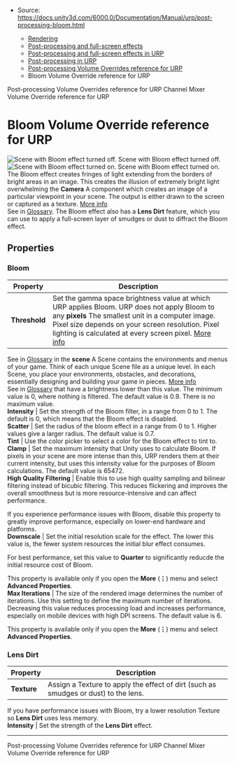 * Source: https://docs.unity3d.com/6000.0/Documentation/Manual/urp/post-processing-bloom.html

  * [Rendering](https://docs.unity3d.com/6000.0/Documentation/Manual/rendering-and-post-processing.html)
  * [Post-processing and full-screen effects](https://docs.unity3d.com/6000.0/Documentation/Manual/post-processing-and-full-screen-effects.html)
  * [Post-processing and full-screen effects in URP](https://docs.unity3d.com/6000.0/Documentation/Manual/urp/post-processing-and-full-screen-effects-urp.html)
  * [Post-processing in URP](https://docs.unity3d.com/6000.0/Documentation/Manual/urp/post-processing-in-urp.html)
  * [Post-processing Volume Overrides reference for URP](https://docs.unity3d.com/6000.0/Documentation/Manual/urp/EffectList.html)
  * Bloom Volume Override reference for URP


[](https://docs.unity3d.com/6000.0/Documentation/Manual/urp/EffectList.html)
Post-processing Volume Overrides reference for URP
[](https://docs.unity3d.com/6000.0/Documentation/Manual/urp/Post-Processing-Channel-Mixer.html)
Channel Mixer Volume Override reference for URP
# Bloom Volume Override reference for URP
![Scene with Bloom effect turned off.](https://docs.unity3d.com/6000.0/Documentation/uploads/urp/post-proc/Bloom-off.png) Scene with Bloom effect turned off. ![Scene with Bloom effect turned on.](https://docs.unity3d.com/6000.0/Documentation/uploads/urp/post-proc/Bloom.png) Scene with Bloom effect turned on.
The Bloom effect creates fringes of light extending from the borders of bright areas in an image. This creates the illusion of extremely bright light overwhelming the **Camera** A component which creates an image of a particular viewpoint in your scene. The output is either drawn to the screen or captured as a texture. [More info](https://docs.unity3d.com/6000.0/Documentation/Manual/CamerasOverview.html)  
See in [Glossary](https://docs.unity3d.com/6000.0/Documentation/Manual/Glossary.html#Camera).
The Bloom effect also has a **Lens Dirt** feature, which you can use to apply a full-screen layer of smudges or dust to diffract the Bloom effect.
## Properties
### Bloom
**Property** | **Description**  
---|---  
**Threshold** | Set the gamma space brightness value at which URP applies Bloom. URP does not apply Bloom to any **pixels** The smallest unit in a computer image. Pixel size depends on your screen resolution. Pixel lighting is calculated at every screen pixel. [More info](https://docs.unity3d.com/6000.0/Documentation/Manual/ShadowPerformance.html)  
See in [Glossary](https://docs.unity3d.com/6000.0/Documentation/Manual/Glossary.html#pixel) in the **scene** A Scene contains the environments and menus of your game. Think of each unique Scene file as a unique level. In each Scene, you place your environments, obstacles, and decorations, essentially designing and building your game in pieces. [More info](https://docs.unity3d.com/6000.0/Documentation/Manual/CreatingScenes.html)  
See in [Glossary](https://docs.unity3d.com/6000.0/Documentation/Manual/Glossary.html#Scene) that have a brightness lower than this value. The minimum value is 0, where nothing is filtered. The default value is 0.9. There is no maximum value.  
**Intensity** | Set the strength of the Bloom filter, in a range from 0 to 1. The default is 0, which means that the Bloom effect is disabled.  
**Scatter** | Set the radius of the bloom effect in a range from 0 to 1. Higher values give a larger radius. The default value is 0.7.  
**Tint** | Use the color picker to select a color for the Bloom effect to tint to.  
**Clamp** | Set the maximum intensity that Unity uses to calculate Bloom. If pixels in your scene are more intense than this, URP renders them at their current intensity, but uses this intensity value for the purposes of Bloom calculations. The default value is 65472.  
**High Quality Filtering** | Enable this to use high quality sampling and bilinear filtering instead of bicubic filtering. This reduces flickering and improves the overall smoothness but is more resource-intensive and can affect performance.  
  
If you experience performance issues with Bloom, disable this property to greatly improve performance, especially on lower-end hardware and platforms.  
**Downscale** | Set the initial resolution scale for the effect. The lower this value is, the fewer system resources the initial blur effect consumes.  
  
For best performance, set this value to **Quarter** to significantly reducde the initial resource cost of Bloom.  
  
This property is available only if you open the **More** (**⋮**) menu and select **Advanced Properties**.  
**Max Iterations** | The size of the rendered image determines the number of iterations. Use this setting to define the maximum number of iterations. Decreasing this value reduces processing load and increases performance, especially on mobile devices with high DPI screens. The default value is 6.  
  
This property is available only if you open the **More** (**⋮**) menu and select **Advanced Properties**.  
### Lens Dirt
**Property** | **Description**  
---|---  
**Texture** | Assign a Texture to apply the effect of dirt (such as smudges or dust) to the lens.  
  
If you have performance issues with Bloom, try a lower resolution Texture so **Lens Dirt** uses less memory.  
**Intensity** | Set the strength of the **Lens Dirt** effect.  
* * *
[](https://docs.unity3d.com/6000.0/Documentation/Manual/urp/EffectList.html)
Post-processing Volume Overrides reference for URP
[](https://docs.unity3d.com/6000.0/Documentation/Manual/urp/Post-Processing-Channel-Mixer.html)
Channel Mixer Volume Override reference for URP
